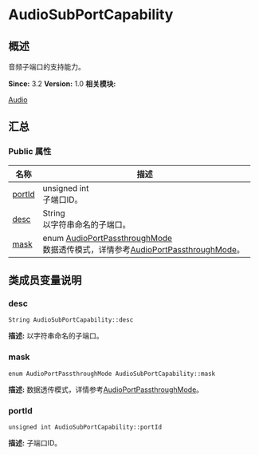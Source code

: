 # AudioSubPortCapability


## 概述

音频子端口的支持能力。

**Since:**
3.2
**Version:**
1.0
**相关模块:**

[Audio](_audio.md)


## 汇总


### Public 属性

  | 名称 | 描述 | 
| -------- | -------- |
| [portId](#portid) | unsigned&nbsp;int<br/>子端口ID。&nbsp; | 
| [desc](#desc) | String<br/>以字符串命名的子端口。&nbsp; | 
| [mask](#mask) | enum&nbsp;[AudioPortPassthroughMode](_audio.md#audioportpassthroughmode)<br/>数据透传模式，详情参考[AudioPortPassthroughMode](_audio.md#audioportpassthroughmode)。&nbsp; | 


## 类成员变量说明


### desc

  
```
String AudioSubPortCapability::desc
```
**描述:**
以字符串命名的子端口。


### mask

  
```
enum AudioPortPassthroughMode AudioSubPortCapability::mask
```
**描述:**
数据透传模式，详情参考[AudioPortPassthroughMode](_audio.md#audioportpassthroughmode)。


### portId

  
```
unsigned int AudioSubPortCapability::portId
```
**描述:**
子端口ID。
